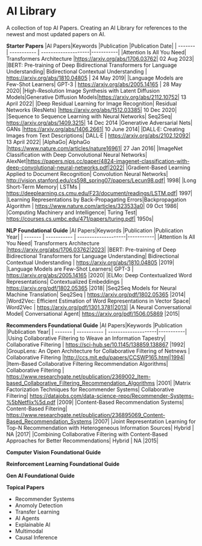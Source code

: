 # AI Library
A collection of top AI Papers. Creating an AI Library for references to the newest and most updated papers on AI.

**Starter Papers**
|AI Papers|Keywords |Publication |Publication Date|
| ------- | ----------- | --------------------|-----------|
|Attention Is All You Need| Transformers Architecture |https://arxiv.org/abs/1706.03762| 02 Aug 2023|
|BERT: Pre-training of Deep Bidirectional Transformers for Language Understanding| Bidirectional Contextual Understanding | https://arxiv.org/abs/1810.04805 | 24 May 2019|
|Language Models are Few-Shot Learners| GPT-3 | https://arxiv.org/abs/2005.14165 | 28 May 2020|
|High-Resolution Image Synthesis with Latent Diffusion Models|Generative Diffusion Models|https://arxiv.org/abs/2112.10752| 13 April 2022|
|Deep Residual Learning for Image Recognition| Residual Networks (ResNets) |https://arxiv.org/abs/1512.03385| 10 Dec 2020|
|Sequence to Sequence Learning with Neural Networks| Seq2Seq| https://arxiv.org/abs/1409.3215| 14 Dec 2014
|Generative Adversarial Nets| GANs |https://arxiv.org/abs/1406.2661| 10 June 2014|
|DALL·E: Creating Images from Text Descriptions| DALL·E | https://arxiv.org/abs/2102.12092| 13 April 2022|
|AlphaGo| AlphaGo |https://www.nature.com/articles/nature16961| 27 Jan 2016|
|ImageNet Classification with Deep Convolutional Neural Networks| AlexNet|https://papers.nips.cc/paper/4824-imagenet-classification-with-deep-convolutional-neural-networks.pdf|2022|
|Gradient-Based Learning Applied to Document Recognition| Convolution Neural Networks| http://vision.stanford.edu/cs598_spring07/papers/Lecun98.pdf| 1998|
|Long Short-Term Memory| LSTMs | https://deeplearning.cs.cmu.edu/F23/document/readings/LSTM.pdf| 1997|
|Learning Representations by Back-Propagating Errors|Backpropagation Algorithm | https://www.nature.com/articles/323533a0| 09 Oct 1986|
|Computing Machinery and Intelligence| Turing Test| https://courses.cs.umbc.edu/471/papers/turing.pdf| 1950s|



**NLP Foundational Guide**
|AI Papers|Keywords |Publication |Publication Year|
| ------- | ----------- | --------------------|-----------|
|Attention Is All You Need| Transformers Architecture |https://arxiv.org/abs/1706.03762|2023|
|BERT: Pre-training of Deep Bidirectional Transformers for Language Understanding| Bidirectional Contextual Understanding | https://arxiv.org/abs/1810.04805 |2019|
|Language Models are Few-Shot Learners| GPT-3 | https://arxiv.org/abs/2005.14165 |2020|
|ELMo: Deep Contextualized Word Representations| Contextualized Embeddings | https://arxiv.org/pdf/1802.05365 |2018|
|Seq2Seq Models for Neural Machine Translation| Seq2Seq | https://arxiv.org/pdf/1802.05365 |2014|
|Word2Vec: Efficient Estimation of Word Representations in Vector Space| Word2Vec | https://arxiv.org/pdf/1301.3781|2013|
|A Neural Conversational Model| Conversational Agent|  https://arxiv.org/pdf/1506.05869 |2015|



**Recommenders Foundational Guide**
|AI Papers|Keywords |Publication |Publication Year|
| ------- | ----------- | --------------------|-----------|
|Using Collaborative Filtering to Weave an Information Tapestry| Collaborative Filtering | https://sci-hub.se/10.1145/138859.138867 |1992|
|GroupLens: An Open Architecture for Collaborative Filtering of Netnews | Collaborative Filtering |http://ccs.mit.edu/papers/CCSWP165.html|1994|
|Item-Based Collaborative Filtering Recommendation Algorithms| Collaborative Filtering | https://www.researchgate.net/publication/2369002_Item-based_Collaborative_Filtering_Recommendation_Algorithms |2001|
|Matrix Factorization Techniques for Recommender Systems| Collaborative Filtering|  https://datajobs.com/data-science-repo/Recommender-Systems-%5bNetflix%5d.pdf |2009|
|Content-Based Recommendation Systems| Content-Based Filtering|  https://www.researchgate.net/publication/236895069_Content-Based_Recommendation_Systems |2007|
|Joint Representation Learning for Top-N Recommendation with Heterogeneous Information Sources| Hybrid | NA |2017|
|Combining Collaborative Filtering with Content-Based Approaches for Better Recommendations| Hybrid |  NA |2015|



**Computer Vision Foundational Guide**



**Reinforcement Learning Foundational Guide**



**Gen AI Foundational Guide** 

**Topical Papers**
- Recommender Systems
- Anomoly Detection
- Transfer Learning
- AI Agents
- Explainable AI
- Multimodal
- Causal Inference
